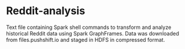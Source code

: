 # Reddit-analysis

Text file containing Spark shell commands to transform and analyze historical Reddit data using Spark GraphFrames. Data was downloaded from files.pushshift.io and staged in HDFS in compressed format.
